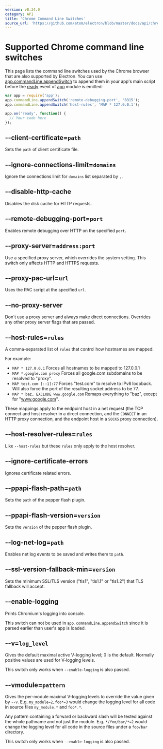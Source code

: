 ```yaml
---
version: v0.34.0
category: API
title: 'Chrome Command Line Switches'
source_url: 'https://github.com/atom/electron/blob/master/docs/api/chrome-command-line-switches.md'
---
```


# Supported Chrome command line switches

This page lists the command line switches used by the Chrome browser that are also supported by
Electron. You can use [app.commandLine.appendSwitch][append-switch] to append
them in your app's main script before the [ready][ready] event of [app][app]
module is emitted:

```javascript
var app = require('app');
app.commandLine.appendSwitch('remote-debugging-port', '8315');
app.commandLine.appendSwitch('host-rules', 'MAP * 127.0.0.1');

app.on('ready', function() {
  // Your code here
});
```

## --client-certificate=`path`

Sets the `path` of client certificate file.

## --ignore-connections-limit=`domains`

Ignore the connections limit for `domains` list separated by `,`.

## --disable-http-cache

Disables the disk cache for HTTP requests.

## --remote-debugging-port=`port`

Enables remote debugging over HTTP on the specified `port`.

## --proxy-server=`address:port`

Use a specified proxy server, which overrides the system setting. This switch only
affects HTTP and HTTPS requests.

## --proxy-pac-url=`url`

Uses the PAC script at the specified `url`.

## --no-proxy-server

Don't use a proxy server and always make direct connections. Overrides any other
proxy server flags that are passed.

## --host-rules=`rules`

A comma-separated list of `rules` that control how hostnames are mapped.

For example:

* `MAP * 127.0.0.1` Forces all hostnames to be mapped to 127.0.0.1
* `MAP *.google.com proxy` Forces all google.com subdomains to be resolved to
  "proxy".
* `MAP test.com [::1]:77` Forces "test.com" to resolve to IPv6 loopback. Will
  also force the port of the resulting socket address to be 77.
* `MAP * baz, EXCLUDE www.google.com` Remaps everything to "baz", except for
  "www.google.com".

These mappings apply to the endpoint host in a net request (the TCP connect
and host resolver in a direct connection, and the `CONNECT` in an HTTP proxy
connection, and the endpoint host in a `SOCKS` proxy connection).

## --host-resolver-rules=`rules`

Like `--host-rules` but these `rules` only apply to the host resolver.

[app]: http://electron.atom.io/docs/v0.34.0/api/app
[append-switch]: http://electron.atom.io/docs/v0.34.0/api/app#appcommandlineappendswitchswitch-value
[ready]: http://electron.atom.io/docs/v0.34.0/api/app#event-ready

## --ignore-certificate-errors

Ignores certificate related errors.

## --ppapi-flash-path=`path`

Sets the `path` of the pepper flash plugin.

## --ppapi-flash-version=`version`

Sets the `version` of the pepper flash plugin.

## --log-net-log=`path`

Enables net log events to be saved and writes them to `path`.

## --ssl-version-fallback-min=`version`

Sets the minimum SSL/TLS version ("tls1", "tls1.1" or "tls1.2") that TLS
fallback will accept.

## --enable-logging

Prints Chromium's logging into console.

This switch can not be used in `app.commandLine.appendSwitch` since it is parsed earlier than user's app is loaded.

## --v=`log_level`

Gives the default maximal active V-logging level; 0 is the default. Normally
positive values are used for V-logging levels.

This switch only works when `--enable-logging` is also passed.

## --vmodule=`pattern`

Gives the per-module maximal V-logging levels to override the value given by
`--v`. E.g. `my_module=2,foo*=3` would change the logging level for all code in
source files `my_module.*` and `foo*.*`.

Any pattern containing a forward or backward slash will be tested against the
whole pathname and not just the module. E.g. `*/foo/bar/*=2` would change the
logging level for all code in the source files under a `foo/bar` directory.

This switch only works when `--enable-logging` is also passed.
